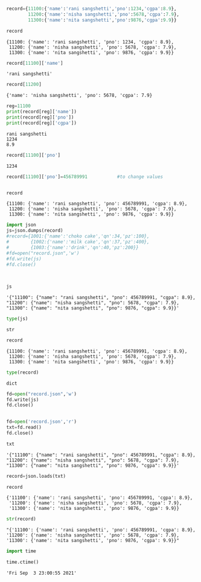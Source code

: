```python
record={11100:{'name':'rani sangshetti','pno':1234,'cgpa':8.9},
        11200:{'name':'nisha sangshetti','pno':5678,'cgpa':7.9},
        11300:{'name':'nita sangshetti','pno':9876,'cgpa':9.9}}
```


```python
record
```




    {11100: {'name': 'rani sangshetti', 'pno': 1234, 'cgpa': 8.9},
     11200: {'name': 'nisha sangshetti', 'pno': 5678, 'cgpa': 7.9},
     11300: {'name': 'nita sangshetti', 'pno': 9876, 'cgpa': 9.9}}




```python
record[11100]['name']
```




    'rani sangshetti'




```python
record[11200]
```




    {'name': 'nisha sangshetti', 'pno': 5678, 'cgpa': 7.9}




```python
reg=11100
print(record[reg]['name'])
print(record[reg]['pno'])
print(record[reg]['cgpa'])
```

    rani sangshetti
    1234
    8.9
    


```python
record[11100]['pno']
```




    1234




```python
record[11100]['pno']=456789991           #to change values
```


```python

```


```python
record
```




    {11100: {'name': 'rani sangshetti', 'pno': 456789991, 'cgpa': 8.9},
     11200: {'name': 'nisha sangshetti', 'pno': 5678, 'cgpa': 7.9},
     11300: {'name': 'nita sangshetti', 'pno': 9876, 'cgpa': 9.9}}




```python
import json
js=json.dumps(record)
#record={1001:{'name':'choko cake','qn':34,'pz':100},
#        {1002:{'name':'milk cake','qn':37,'pz':400},
#        {1003:{'name':'drink','qn':40,'pz':200}}
#fd=open("record.json",'w')
#fd.write(js)
#fd.close()
         
        
```


```python
js
```




    '{"11100": {"name": "rani sangshetti", "pno": 456789991, "cgpa": 8.9}, "11200": {"name": "nisha sangshetti", "pno": 5678, "cgpa": 7.9}, "11300": {"name": "nita sangshetti", "pno": 9876, "cgpa": 9.9}}'




```python
type(js)
```




    str




```python
record
```




    {11100: {'name': 'rani sangshetti', 'pno': 456789991, 'cgpa': 8.9},
     11200: {'name': 'nisha sangshetti', 'pno': 5678, 'cgpa': 7.9},
     11300: {'name': 'nita sangshetti', 'pno': 9876, 'cgpa': 9.9}}




```python
type(record)
```




    dict




```python
fd=open("record.json",'w')
fd.write(js)
fd.close()
 
```


```python
fd=open('record.json','r')
txt=fd.read()
fd.close()
```


```python
txt
```




    '{"11100": {"name": "rani sangshetti", "pno": 456789991, "cgpa": 8.9}, "11200": {"name": "nisha sangshetti", "pno": 5678, "cgpa": 7.9}, "11300": {"name": "nita sangshetti", "pno": 9876, "cgpa": 9.9}}'




```python
record=json.loads(txt)
```


```python
record
```




    {'11100': {'name': 'rani sangshetti', 'pno': 456789991, 'cgpa': 8.9},
     '11200': {'name': 'nisha sangshetti', 'pno': 5678, 'cgpa': 7.9},
     '11300': {'name': 'nita sangshetti', 'pno': 9876, 'cgpa': 9.9}}




```python
str(record)
```




    "{'11100': {'name': 'rani sangshetti', 'pno': 456789991, 'cgpa': 8.9}, '11200': {'name': 'nisha sangshetti', 'pno': 5678, 'cgpa': 7.9}, '11300': {'name': 'nita sangshetti', 'pno': 9876, 'cgpa': 9.9}}"




```python
import time
```


```python
time.ctime()
```




    'Fri Sep  3 23:00:55 2021'


